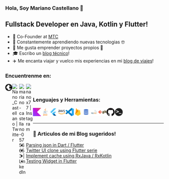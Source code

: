 ### Hola, Soy Mariano Castellano 👋

## Fullstack Developer en Java, Kotlin y Flutter!
- 🔭 Co-Founder at [MTC](https://mtc-flutter.com)
- 🌱 Constantemente aprendiendo nuevas tecnologias 🤓
- 👯 Me gusta emprender proyectos propios 💪
- 🎓 Escribo un [blog técnico](https://medium.com/@castellano.mariano)!
- ✈️ Me encanta viajar y vuelco mis experiencias en mi [blog de viajes](http://miniaventuras.com/)!

### Encuentrenme en:

[<img align="left" alt="https://medium.com/@castellano.mariano" width="22px" src="https://raw.githubusercontent.com/iconic/open-iconic/master/svg/globe.svg" />][website]
[<img align="left" alt="Nano_Castellano | Twitter" width="22px" src="https://cdn.jsdelivr.net/npm/simple-icons@v3/icons/twitter.svg" />][twitter]
[<img align="left" alt="mariano-castellano-05756653 | LinkedIn" width="22px" src="https://cdn.jsdelivr.net/npm/simple-icons@v3/icons/linkedin.svg" />][linkedin]
[<img align="left" alt="nanox77 | Instagram" width="22px" src="https://cdn.jsdelivr.net/npm/simple-icons@v3/icons/instagram.svg" />][instagram]

<br />

### Lenguajes y Herramientas:

<img align="left" alt="Kotlin" width="26px" src="https://raw.githubusercontent.com/github/explore/80688e429a7d4ef2fca1e82350fe8e3517d3494d/topics/kotlin/kotlin.png" />
<img align="left" alt="Java" width="26px" src="https://raw.githubusercontent.com/github/explore/80688e429a7d4ef2fca1e82350fe8e3517d3494d/topics/java/java.png" />
<img align="left" alt="Flutter" width="26px" src="https://raw.githubusercontent.com/github/explore/80688e429a7d4ef2fca1e82350fe8e3517d3494d/topics/flutter/flutter.png" />
<img align="left" alt="AWS" width="26px" src="https://raw.githubusercontent.com/github/explore/80688e429a7d4ef2fca1e82350fe8e3517d3494d/topics/aws/aws.png" />
<img align="left" alt="Visual Studio Code" width="26px" src="https://raw.githubusercontent.com/github/explore/80688e429a7d4ef2fca1e82350fe8e3517d3494d/topics/visual-studio-code/visual-studio-code.png" />
<img align="left" alt="Firebase" width="26px" src="https://raw.githubusercontent.com/github/explore/80688e429a7d4ef2fca1e82350fe8e3517d3494d/topics/firebase/firebase.png" />
<img align="left" alt="SQL" width="26px" src="https://raw.githubusercontent.com/github/explore/80688e429a7d4ef2fca1e82350fe8e3517d3494d/topics/sql/sql.png" />
<img align="left" alt="MySQL" width="26px" src="https://raw.githubusercontent.com/github/explore/80688e429a7d4ef2fca1e82350fe8e3517d3494d/topics/mysql/mysql.png" />
<img align="left" alt="Git" width="26px" src="https://raw.githubusercontent.com/github/explore/80688e429a7d4ef2fca1e82350fe8e3517d3494d/topics/git/git.png" />
<img align="left" alt="GitHub" width="26px" src="https://raw.githubusercontent.com/github/explore/78df643247d429f6cc873026c0622819ad797942/topics/github/github.png" />
<img align="left" alt="Terminal" width="26px" src="https://raw.githubusercontent.com/github/explore/80688e429a7d4ef2fca1e82350fe8e3517d3494d/topics/terminal/terminal.png" />

<br />
<br />

---

### 📕 Articulos de mi Blog sugeridos!
<!-- BLOG-POST-LIST:START -->
- [Parsing json in Dart / Flutter](https://medium.com/swlh/parsing-json-in-dart-flutter-37c411f2707a)
- [Twitter UI clone using Flutter serie](https://medium.com/@castellano.mariano/twitter-ui-clone-using-flutter-part-1-58602b516297)
- [Implement cache using RxJava / RxKotlin](https://medium.com/@castellano.mariano/implement-cache-using-rxjava-2da12656beff)
- [Testing Widget in Flutter](https://medium.com/@castellano.mariano/test-widget-in-flutter-5894b238ff30)
<!-- BLOG-POST-LIST:END -->

[website]: https://medium.com/@castellano.mariano
[twitter]: https://twitter.com/Nano_Castellano
[instagram]: https://www.instagram.com/nanox77
[linkedin]: https://linkedin.com/in/mariano-castellano-05756653
